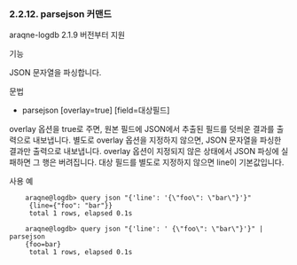 ### 2.2.12. parsejson 커맨드


araqne-logdb 2.1.9 버전부터 지원

기능

JSON 문자열을 파싱합니다.

문법

* parsejson [overlay=true] [field=대상필드]


overlay 옵션을 true로 주면, 원본 필드에 JSON에서 추출된 필드를 덧씌운 결과를 출력으로 내보냅니다. 별도로 overlay 옵션을 지정하지 않으면, JSON 문자열을 파싱한 결과만 출력으로 내보냅니다. overlay 옵션이 지정되지 않은 상태에서 JSON 파싱에 실패하면 그 행은 버려집니다. 대상 필드를 별도로 지정하지 않으면 line이 기본값입니다.

사용 예

~~~
    araqne@logdb> query json "{'line': '{\"foo\": \"bar\"}'}"
     {line={"foo": "bar"}}
     total 1 rows, elapsed 0.1s

    araqne@logdb> query json "{'line': ' {\"foo\": \"bar\"}'}" | parsejson
    {foo=bar}
     total 1 rows, elapsed 0.1s
~~~

